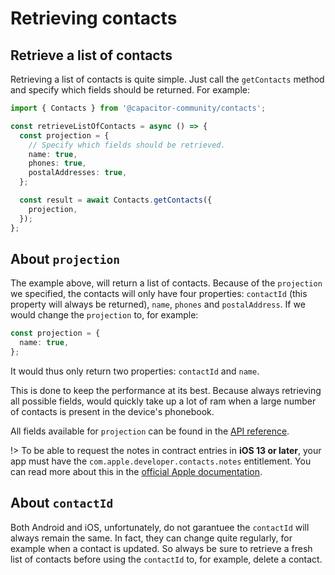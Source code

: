 # Retrieving contacts

## Retrieve a list of contacts

Retrieving a list of contacts is quite simple. Just call the `getContacts` method and specify which fields should be returned. For example:

```typescript
import { Contacts } from '@capacitor-community/contacts';

const retrieveListOfContacts = async () => {
  const projection = {
    // Specify which fields should be retrieved.
    name: true,
    phones: true,
    postalAddresses: true,
  };

  const result = await Contacts.getContacts({
    projection,
  });
};
```

## About `projection`

The example above, will return a list of contacts. Because of the `projection` we specified, the contacts will only have four properties: `contactId` (this property will always be returned), `name`, `phones` and `postalAddress`. If we would change the `projection` to, for example:

```typescript
const projection = {
  name: true,
};
```

It would thus only return two properties: `contactId` and `name`.

This is done to keep the performance at its best. Because always retrieving all possible fields, would quickly take up a lot of ram when a large number of contacts is present in the device's phonebook.

All fields available for `projection` can be found in the [API reference](/#/api?id=projection).

!> To be able to request the notes in contract entries in **iOS 13 or later**, your app must have the `com.apple.developer.contacts.notes` entitlement. You can read more about this in the [official Apple documentation](https://developer.apple.com/documentation/bundleresources/entitlements/com_apple_developer_contacts_notes).

## About `contactId`

Both Android and iOS, unfortunately, do not garantuee the `contactId` will always remain the same. In fact, they can change quite regularly, for example when a contact is updated. So always be sure to retrieve a fresh list of contacts before using the `contactId` to, for example, delete a contact.
